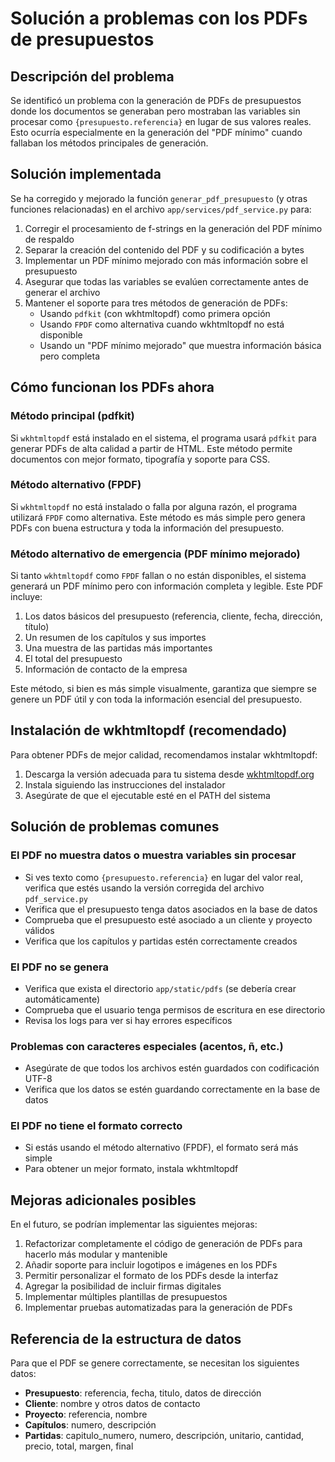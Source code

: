 # Solución a problemas con los PDFs de presupuestos

## Descripción del problema
Se identificó un problema con la generación de PDFs de presupuestos donde los documentos se generaban pero mostraban las variables sin procesar como `{presupuesto.referencia}` en lugar de sus valores reales. Esto ocurría especialmente en la generación del "PDF mínimo" cuando fallaban los métodos principales de generación.

## Solución implementada
Se ha corregido y mejorado la función `generar_pdf_presupuesto` (y otras funciones relacionadas) en el archivo `app/services/pdf_service.py` para:

1. Corregir el procesamiento de f-strings en la generación del PDF mínimo de respaldo
2. Separar la creación del contenido del PDF y su codificación a bytes
3. Implementar un PDF mínimo mejorado con más información sobre el presupuesto
4. Asegurar que todas las variables se evalúen correctamente antes de generar el archivo
5. Mantener el soporte para tres métodos de generación de PDFs:
   - Usando `pdfkit` (con wkhtmltopdf) como primera opción
   - Usando `FPDF` como alternativa cuando wkhtmltopdf no está disponible
   - Usando un "PDF mínimo mejorado" que muestra información básica pero completa

## Cómo funcionan los PDFs ahora

### Método principal (pdfkit)
Si `wkhtmltopdf` está instalado en el sistema, el programa usará `pdfkit` para generar PDFs de alta calidad a partir de HTML. Este método permite documentos con mejor formato, tipografía y soporte para CSS.

### Método alternativo (FPDF)
Si `wkhtmltopdf` no está instalado o falla por alguna razón, el programa utilizará `FPDF` como alternativa. Este método es más simple pero genera PDFs con buena estructura y toda la información del presupuesto.

### Método alternativo de emergencia (PDF mínimo mejorado)
Si tanto `wkhtmltopdf` como `FPDF` fallan o no están disponibles, el sistema generará un PDF mínimo pero con información completa y legible. Este PDF incluye:

1. Los datos básicos del presupuesto (referencia, cliente, fecha, dirección, título)
2. Un resumen de los capítulos y sus importes
3. Una muestra de las partidas más importantes
4. El total del presupuesto
5. Información de contacto de la empresa

Este método, si bien es más simple visualmente, garantiza que siempre se genere un PDF útil y con toda la información esencial del presupuesto.

## Instalación de wkhtmltopdf (recomendado)

Para obtener PDFs de mejor calidad, recomendamos instalar wkhtmltopdf:

1. Descarga la versión adecuada para tu sistema desde [wkhtmltopdf.org](https://wkhtmltopdf.org/downloads.html)
2. Instala siguiendo las instrucciones del instalador
3. Asegúrate de que el ejecutable esté en el PATH del sistema

## Solución de problemas comunes

### El PDF no muestra datos o muestra variables sin procesar
- Si ves texto como `{presupuesto.referencia}` en lugar del valor real, verifica que estés usando la versión corregida del archivo `pdf_service.py`
- Verifica que el presupuesto tenga datos asociados en la base de datos
- Comprueba que el presupuesto esté asociado a un cliente y proyecto válidos
- Verifica que los capítulos y partidas estén correctamente creados

### El PDF no se genera
- Verifica que exista el directorio `app/static/pdfs` (se debería crear automáticamente)
- Comprueba que el usuario tenga permisos de escritura en ese directorio
- Revisa los logs para ver si hay errores específicos

### Problemas con caracteres especiales (acentos, ñ, etc.)
- Asegúrate de que todos los archivos estén guardados con codificación UTF-8
- Verifica que los datos se estén guardando correctamente en la base de datos

### El PDF no tiene el formato correcto
- Si estás usando el método alternativo (FPDF), el formato será más simple
- Para obtener un mejor formato, instala wkhtmltopdf

## Mejoras adicionales posibles

En el futuro, se podrían implementar las siguientes mejoras:

1. Refactorizar completamente el código de generación de PDFs para hacerlo más modular y mantenible
2. Añadir soporte para incluir logotipos e imágenes en los PDFs
3. Permitir personalizar el formato de los PDFs desde la interfaz
4. Agregar la posibilidad de incluir firmas digitales
5. Implementar múltiples plantillas de presupuestos
6. Implementar pruebas automatizadas para la generación de PDFs

## Referencia de la estructura de datos
Para que el PDF se genere correctamente, se necesitan los siguientes datos:

- **Presupuesto**: referencia, fecha, titulo, datos de dirección
- **Cliente**: nombre y otros datos de contacto
- **Proyecto**: referencia, nombre
- **Capítulos**: numero, descripción
- **Partidas**: capitulo_numero, numero, descripción, unitario, cantidad, precio, total, margen, final
